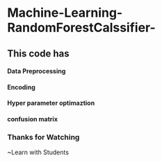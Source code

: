 # Machine-Learning-RandomForestCalssifier-
## This code has
#### Data Preprocessing
#### Encoding
#### Hyper parameter optimaztion
#### confusion matrix
### Thanks for Watching
~Learn with Students
